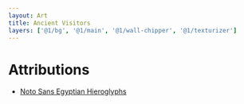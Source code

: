 ```yaml
---
layout: Art
title: Ancient Visitors
layers: ['@1/bg', '@1/main', '@1/wall-chipper', '@1/texturizer']
---
```


# Attributions

- [Noto Sans Egyptian Hieroglyphs](https://fonts.google.com/noto/specimen/Noto+Sans+Egyptian+Hieroglyphs/about)